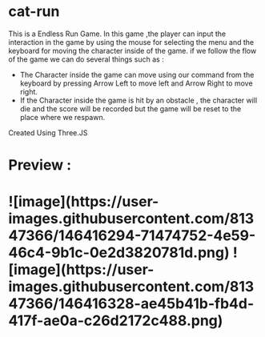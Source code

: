 # cat-run

This is a Endless Run Game.
In this game ,the player can input the interaction in the game by using the mouse for selecting the menu and the keyboard for moving the character inside of the game.
if we follow the flow of the game we can do several things such as :
* The Character inside the game can move using our command from the keyboard by pressing Arrow Left to move left and Arrow Right to move right.
* If the Character inside the game is hit by an obstacle , the character will die and the score will be recorded but the game will be reset to the place where we respawn.

Created Using Three.JS

<h1> Preview : <h1>
![image](https://user-images.githubusercontent.com/81347366/146416294-71474752-4e59-46c4-9b1c-0e2d3820781d.png)
![image](https://user-images.githubusercontent.com/81347366/146416328-ae45b41b-fb4d-417f-ae0a-c26d2172c488.png)

